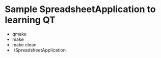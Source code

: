 <h1>Sample SpreadsheetApplication to learning QT</h1>
<p>
  <ul>
    <li>qmake</li>
    <li>make</li>
    <li>make clean</li>
    <li>./SpreadsheetApplication</li>
  </ul>
</p>